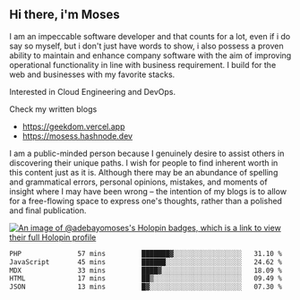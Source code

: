 ## Hi there, i'm Moses

I am an impeccable software developer and that counts for a lot, even if i do say so myself, but i don't just have words to show, i also possess a proven ability to maintain and enhance company software with the aim of improving operational functionality in line with business requirement. I build for the web and businesses with my favorite stacks.

Interested in Cloud Engineering and DevOps.

Check my written blogs
- https://geekdom.vercel.app
- https://mosess.hashnode.dev
  
I am a public-minded person because I genuinely desire to assist others in discovering their unique paths. I wish for people to find inherent worth in this content just as it is. Although there may be an abundance of spelling and grammatical errors, personal opinions, mistakes, and moments of insight where I may have been wrong – the intention of my blogs is to allow for a free-flowing space to express one's thoughts, rather than a polished and final publication.

[![An image of @adebayomoses's Holopin badges, which is a link to view their full Holopin profile](https://holopin.me/adebayomoses)](https://holopin.io/@adebayomoses)

<!--START_SECTION:waka-->

```txt
PHP              57 mins         ███████▓░░░░░░░░░░░░░░░░░   31.10 %
JavaScript       45 mins         ██████░░░░░░░░░░░░░░░░░░░   24.62 %
MDX              33 mins         ████▓░░░░░░░░░░░░░░░░░░░░   18.09 %
HTML             17 mins         ██▒░░░░░░░░░░░░░░░░░░░░░░   09.49 %
JSON             13 mins         █▓░░░░░░░░░░░░░░░░░░░░░░░   07.30 %
```

<!--END_SECTION:waka-->
